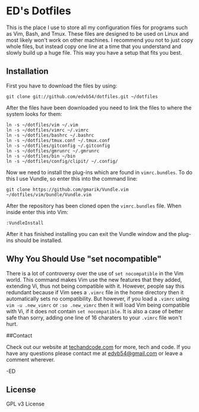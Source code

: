 # ED's Dotfiles

This is the place I use to store all my configuration files for programs such
as Vim, Bash, and Tmux. These files are designed to be used on Linux and most
likely won't work on other machines. I recommend you not to just copy whole
files, but instead copy one line at a time that you understand and slowly build
up a huge file. This way you have a setup that fits you best.

## Installation

First you have to download the files by using:

	git clone git://github.com/edvb54/dotfiles.git ~/dotfiles

After the files have been downloaded you need to link the files to where the
system looks for them:

	ln -s ~/dotfiles/vim ~/.vim
	ln -s ~/dotfiles/vimrc ~/.vimrc
	ln -s ~/dotfiles/bashrc ~/.bashrc
	ln -s ~/dotfiles/tmux.conf ~/.tmux.conf
	ln -s ~/dotfiles/gitconfig ~/.gitconfig
	ln -s ~/dotfiles/gmrunrc ~/.gmrunrc
	ln -s ~/dotfiles/bin ~/bin
	ln -s ~/dotfiles/config/clipit/ ~/.config/

Now we need to install the plug-ins which are found in `vimrc.bundles`. To do this
I use Vundle, so enter this into the command line:

	git clone https://github.com/gmarik/Vundle.vim ~/dotfiles/vim/bundle/Vundle.vim

After the repository has been cloned open the `vimrc.bundles` file. When inside
enter this into Vim:

	:VundleInstall

After it has finished installing you can exit the Vundle window and the plug-ins
should be installed.

## Why You Should Use "set nocompatible"

There is a lot of controversy over the use of `set nocompatible` in the Vim
world. This command makes Vim use the new features that they added, extending
Vi, thus not being compatible with it. However, people say this redundant
because if Vim sees a `.vimrc` file in the home directory then it automatically
sets no compatibility. But however, if you load a `.vimrc` using `vim -u
.new_vimrc` or `:so .new_vimrc` then it will load Vim being compatible with Vi,
if it does not contain `set nocompatible`. It is also a case of better safe
than sorry, adding one line of 16 charaters to your `.vimrc` file won't hurt.

##Contact

Check out our website at [techandcode.com](http://techandcode.com) for more,
tech and code. If you have any questions please contact me at edvb54@gmail.com
or leave a comment wherever.

-ED

## License

GPL v3 License


